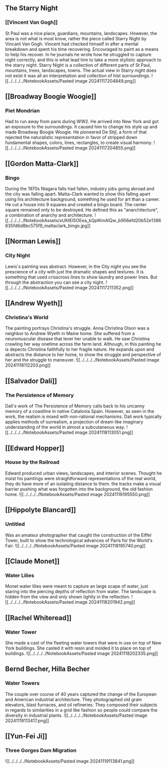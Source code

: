 ## The Starry Night
### [[Vincent Van Gogh]]
St Paul was a nice place, guardians, mountains, landscapes. However, the area is not what is most know, rather the piece called Starry Night by Vincant Van Gogh. Vincent had checked himself in after a mental breakdown and spent his time recovering. Encouraged to paint as a means to help his recover. In he journals he wrote how he struggled to capture night correctly, and this is what lead him to take a more stylistic approach to the starry night. Starry Night is a collection of different parts of St Paul, mountains, trees, landscapes, towns. The actual view in Starry night does not exist it was all an interpretation and collection of hist surroundings.
![[../../../../NotebookAssets/Pasted image 20241117204849.png]]

## [[Broadway Boogie Woogie]]
### Piet Mondrian
Had to run away from paris during WW2. He arrived into New York and got an exposure to the surroundings. It caused him to change his style up and made Broadway Boogie Woogie. He pioneered De Stijl, a form of that rejected the naturalistic representation in favor of stripped down fundamental shapes, colors, lines, rectangles, to create visual harmony. 
![[../../../../NotebookAssets/Pasted image 20241117204855.png]]
## [[Gordon Matta-Clark]]
### Bingo
During the 1970s Niagara falls had fallen, industry jobs going abroad and the city was falling apart. Matta-Clark wanted to show this falling apart using his architecture background, something he used for art than a career. He cut a house into 9 squares and created a bingo board. The center square remained only to be destroyed. He defined this as "anarchitecture", a combination of anarchy and architecture. 
![[../../../../NotebookAssets/xUKtEl5OEea_kQpIKmAlQw_b956efd20b52e1386635fd6d8bc575f9_mattaclark_bingo.jpg]]

## [[Norman Lewis]]
### City Night
Lewis's painting was abstract. However, in the City night you see the prescience of a city with just the dramatic shapes and textures. It is something that used crisscross lines to show laundry and power lines. But through the abstraction you can see a city night.
![[../../../../NotebookAssets/Pasted image 20241117211352.png]]
## [[Andrew Wyeth]]
### Christina's World
The painting portrays Christina's struggle. Anna Christina Olson was a neighbor to Andrew Wyeth in Maine home. She suffered from a neuromuscular disease that lever her unable to walk. He saw Christina crawling her way onetime across the farm land. Although, in this painting he is depects Christina faithfully to her fragile nature. He expands upon and abstracts the distance to her home, to show the struggle and perspective of her and the struggle to maneuver. 
![[../../../../NotebookAssets/Pasted image 20241118112203.png]]
## [[Salvador Dali]]
### The Persistence of Memory
Dali's work of The Persistence of Memory calls back to his uncanny memory of a coastline in native Catalonia Spain. However, as seen in the work, the realism is mixed with non-rational mechanisms. Dali work typically applies methods of surrealism, a projection of dream like imaginary understanding of the world in almost a subcutaneous way. 
![[../../../../NotebookAssets/Pasted image 20241118113051.png]]
## [[Edward Hopper]]
### House by the Railroad
Edward produced urban views, landscapes, and interior scenes. Thought he insist his paintings were straightforward representations of the real world, they do have more of an isolating distance to them. the tracks make a visual barrier pushing what was forgotten into the background, the old fashion home. 
![[../../../../NotebookAssets/Pasted image 20241118195550.png]]
## [[Hippolyte Blancard]]
### Untitled

Was an amateur photographer that caught the construction of the Eiffel Tower, built to show the technological advances of Paris for the World's Fair. 
![[../../../../NotebookAssets/Pasted image 20241118195740.png]]
## [[Claude Monet]]
### Water Lilies
Monet water lilies were meant to capture an large scape of water, just staring into the piercing depths of reflection from water. The landscape is hidden from the view and only shown lightly in the reflection. 
![[../../../../NotebookAssets/Pasted image 20241118201942.png]]

## [[Rachel Whiteread]]
### Water Tower
She made a cast of the fleeting water towers that were in use on top of New York buildings. She casted it with resin and molded it to place on top of buildings.
![[../../../../NotebookAssets/Pasted image 20241118202335.png]]
## Bernd Becher, Hilla Becher
### Water Towers
The couple over course of 40 years captured the change of the European and American industrial architecture. They photographed old grain elevators, blast furnaces, and oil refineries. They composed their subjects in regards to similarities in a grid like fashion so people could compare the diversity in industrial plants.
![[../../../../NotebookAssets/Pasted image 20241119113417.png]]
## [[Yun-Fei Ji]]
### Three Gorges Dam Migration

![[../../../../NotebookAssets/Pasted image 20241119113841.png]]
